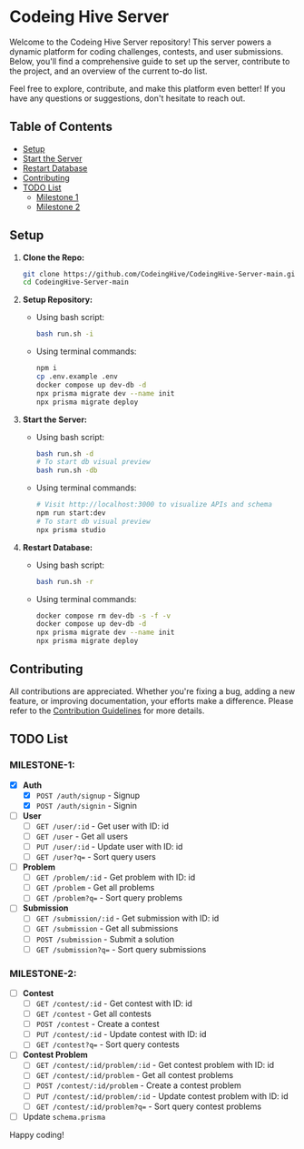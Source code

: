 # Codeing Hive Server

Welcome to the Codeing Hive Server repository! This server powers a dynamic platform for coding challenges, contests, and user submissions. Below, you'll find a comprehensive guide to set up the server, contribute to the project, and an overview of the current to-do list.

Feel free to explore, contribute, and make this platform even better! If you have any questions or suggestions, don't hesitate to reach out.

## Table of Contents

- [Setup](#)
- [Start the Server](#)
- [Restart Database](#)
- [Contributing](#)
- [TODO List](#)
  - [Milestone 1](#)
  - [Milestone 2](#)

## Setup

1. **Clone the Repo:**
    ```bash
    git clone https://github.com/CodeingHive/CodeingHive-Server-main.git
    cd CodeingHive-Server-main
    ```

2. **Setup Repository:**
    - Using bash script:
        ```bash
        bash run.sh -i
        ```

    - Using terminal commands:
        ```bash
        npm i
        cp .env.example .env
        docker compose up dev-db -d
        npx prisma migrate dev --name init
        npx prisma migrate deploy
        ```

3. **Start the Server:**
    - Using bash script:
        ```bash
        bash run.sh -d
        # To start db visual preview
        bash run.sh -db
        ```

    - Using terminal commands:
        ```bash
        # Visit http://localhost:3000 to visualize APIs and schema
        npm run start:dev
        # To start db visual preview
        npx prisma studio
        ```

4. **Restart Database:**
    - Using bash script:
        ```bash
        bash run.sh -r
        ```

    - Using terminal commands:
        ```bash
        docker compose rm dev-db -s -f -v
        docker compose up dev-db -d
        npx prisma migrate dev --name init
        npx prisma migrate deploy
        ```

## Contributing

All contributions are appreciated. Whether you're fixing a bug, adding a new feature, or improving documentation, your efforts make a difference. Please refer to the [Contribution Guidelines](CONTRIBUTING.md) for more details.

## TODO List

### MILESTONE-1:

- [x] **Auth**
    - [x] `POST /auth/signup` - Signup
    - [x] `POST /auth/signin` - Signin

- [ ] **User**
    - [ ] `GET /user/:id` - Get user with ID: id
    - [ ] `GET /user` - Get all users
    - [ ] `PUT /user/:id` - Update user with ID: id
    - [ ] `GET /user?q=` - Sort query users

- [ ] **Problem**
    - [ ] `GET /problem/:id` - Get problem with ID: id
    - [ ] `GET /problem` - Get all problems
    - [ ] `GET /problem?q=` - Sort query problems

- [ ] **Submission**
    - [ ] `GET /submission/:id` - Get submission with ID: id
    - [ ] `GET /submission` - Get all submissions
    - [ ] `POST /submission` - Submit a solution
    - [ ] `GET /submission?q=` - Sort query submissions

### MILESTONE-2:

- [ ] **Contest**
    - [ ] `GET /contest/:id` - Get contest with ID: id
    - [ ] `GET /contest` - Get all contests
    - [ ] `POST /contest` - Create a contest
    - [ ] `PUT /contest/:id` - Update contest with ID: id
    - [ ] `GET /contest?q=` - Sort query contests

- [ ] **Contest Problem**
    - [ ] `GET /contest/:id/problem/:id` - Get contest problem with ID: id
    - [ ] `GET /contest/:id/problem` - Get all contest problems
    - [ ] `POST /contest/:id/problem` - Create a contest problem
    - [ ] `PUT /contest/:id/problem/:id` - Update contest problem with ID: id
    - [ ] `GET /contest/:id/problem?q=` - Sort query contest problems

- [ ] Update `schema.prisma`

Happy coding!
